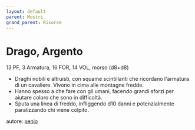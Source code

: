 ```yaml
---
layout: default
parent: Mostri
grand_parent: Risorse
---
```


# Drago, Argento
13 PF, 3 Armatura, 16 FOR, 14 VOL, morso (d8+d8)  
- Draghi nobili e altruisti, con squame scintillanti che ricordano l'armatura di un cavaliere. Vivono in cima alle montagne fredde.
- Hanno spesso a che fare con gli umani, facendo grandi sforzi per aiutare coloro che sono in difficoltà.
- Sputa una linea di freddo, infliggendo d10 danni e potenzialmente paralizzando chi viene colpito.

autore: [xenio](https://xenioinabottle.blogspot.com)
